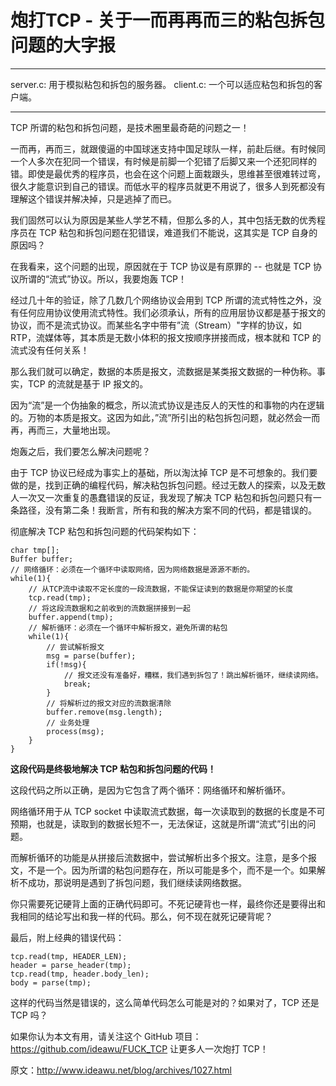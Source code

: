 # 炮打TCP - 关于一而再再而三的粘包拆包问题的大字报

------

server.c: 用于模拟粘包和拆包的服务器。
client.c: 一个可以适应粘包和拆包的客户端。

------

TCP 所谓的粘包和拆包问题，是技术圈里最奇葩的问题之一！

一而再，再而三，就跟傻逼的中国球迷支持中国足球队一样，前赴后继。有时候同一个人多次在犯同一个错误，有时候是前脚一个犯错了后脚又来一个还犯同样的错。即使是最优秀的程序员，也会在这个问题上面栽跟头，思维甚至很难转过弯，很久才能意识到自己的错误。而低水平的程序员就更不用说了，很多人到死都没有理解这个错误并解决掉，只是逃掉了而已。

我们固然可以认为原因是某些人学艺不精，但那么多的人，其中包括无数的优秀程序员在 TCP 粘包和拆包问题在犯错误，难道我们不能说，这其实是 TCP 自身的原因吗？

在我看来，这个问题的出现，原因就在于 TCP 协议是有原罪的 -- 也就是 TCP 协议所谓的“流式”协议。所以，我要炮轰 TCP！

经过几十年的验证，除了几数几个网络协议会用到 TCP 所谓的流式特性之外，没有任何应用协议使用流式特性。我们必须承认，所有的应用层协议都是基于报文的协议，而不是流式协议。而某些名字中带有”流（Stream）"字样的协议，如 RTP，流媒体等，其本质是无数小体积的报文按顺序拼接而成，根本就和 TCP 的流式没有任何关系！

那么我们就可以确定，数据的本质是报文，流数据是某类报文数据的一种伪称。事实，TCP 的流就是基于 IP 报文的。

因为“流”是一个伪抽象的概念，所以流式协议是违反人的天性的和事物的内在逻辑的。万物的本质是报文。这因为如此，”流”所引出的粘包拆包问题，就必然会一而再，再而三，大量地出现。

炮轰之后，我们要怎么解决问题呢？

由于 TCP 协议已经成为事实上的基础，所以淘汰掉 TCP 是不可想象的。我们要做的是，找到正确的编程代码，解决粘包拆包问题。经过无数人的探索，以及无数人一次又一次重复的愚蠢错误的反证，我发现了解决 TCP 粘包和拆包问题只有一条路径，没有第二条！我断言，所有和我的解决方案不同的代码，都是错误的。

彻底解决 TCP 粘包和拆包问题的代码架构如下：

```
char tmp[];
Buffer buffer;
// 网络循环：必须在一个循环中读取网络，因为网络数据是源源不断的。
while(1){
    // 从TCP流中读取不定长度的一段流数据，不能保证读到的数据是你期望的长度
    tcp.read(tmp);
    // 将这段流数据和之前收到的流数据拼接到一起
    buffer.append(tmp);
    // 解析循环：必须在一个循环中解析报文，避免所谓的粘包
    while(1){
        // 尝试解析报文
        msg = parse(buffer);
        if(!msg){
            // 报文还没有准备好，糟糕，我们遇到拆包了！跳出解析循环，继续读网络。
            break;
        }
        // 将解析过的报文对应的流数据清除
        buffer.remove(msg.length);
        // 业务处理
        process(msg);
    }
}
```

__这段代码是终极地解决 TCP 粘包和拆包问题的代码！__

这段代码之所以正确，是因为它包含了两个循环：网络循环和解析循环。

网络循环用于从 TCP socket 中读取流式数据，每一次读取到的数据的长度是不可预期，也就是，读取到的数据长短不一，无法保证，这就是所谓“流式”引出的问题。

而解析循环的功能是从拼接后流数据中，尝试解析出多个报文。注意，是多个报文，不是一个。因为所谓的粘包问题存在，所以可能是多个，而不是一个。如果解析不成功，那说明是遇到了拆包问题，我们继续读网络数据。

你只需要死记硬背上面的正确代码即可。不死记硬背也一样，最终你还是要得出和我相同的结论写出和我一样的代码。那么，何不现在就死记硬背呢？

最后，附上经典的错误代码：

```
tcp.read(tmp, HEADER_LEN);
header = parse_header(tmp);
tcp.read(tmp, header.body_len);
body = parse(tmp);
```

这样的代码当然是错误的，这么简单代码怎么可能是对的？如果对了，TCP 还是 TCP 吗？

如果你认为本文有用，请关注这个 GitHub 项目：<a href="https://github.com/ideawu/FUCK_TCP">https://github.com/ideawu/FUCK_TCP</a> 让更多人一次炮打 TCP！

原文：http://www.ideawu.net/blog/archives/1027.html
